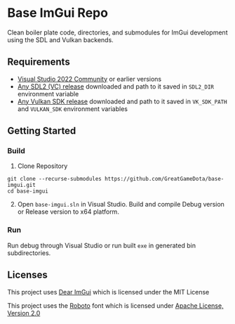 # Base ImGui Repo

Clean boiler plate code, directories, and submodules for ImGui development using the SDL and Vulkan backends.

## Requirements

- [Visual Studio 2022 Community](https://visualstudio.microsoft.com/) or earlier versions
- [Any SDL2 (VC) release](https://github.com/libsdl-org/SDL/releases) downloaded and path to it saved in `SDL2_DIR` environment variable
- [Any Vulkan SDK release](https://vulkan.lunarg.com/sdk/home#windows) downloaded and path to it saved in `VK_SDK_PATH` and `VULKAN_SDK` environment variables

## Getting Started

### Build

1. Clone Repository

```cli
git clone --recurse-submodules https://github.com/GreatGameDota/base-imgui.git
cd base-imgui
```

2. Open `base-imgui.sln` in Visual Studio. Build and compile Debug version or Release version to x64 platform.

### Run

Run debug through Visual Studio or run built `exe` in generated bin subdirectories.

## Licenses

This project uses [Dear ImGui](https://github.com/ocornut/imgui) which is licensed under the MIT License

This project uses the [Roboto](https://fonts.google.com/specimen/Roboto) font which is licensed under [Apache License, Version 2.0](https://www.apache.org/licenses/LICENSE-2.0)
